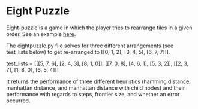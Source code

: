 # Eight Puzzle
Eight-puzzle is a game in which the player tries to rearrange tiles in a given order. See an example [here](https://murhafsousli.github.io/8puzzle/#/).

The eightpuzzle.py file solves for three different arrangements (see test_lists below) to get re-arranged to [[0, 1, 2], [3, 4, 5], [6, 7, 7]]].

test_lists = [[[5, 7, 6], [2, 4, 3], [8, 1, 0]],
             [[7, 0, 8], [4, 6, 1], [5, 3, 2]],
             [[2, 3, 7], [1, 8, 0], [6, 5, 4]]]
             
It returns the performance of three different heuristics (hamming distance, manhattan distance, and manhattan distance with child nodes) and their performance with regards to steps, frontier size, and whether an error occurred. 
